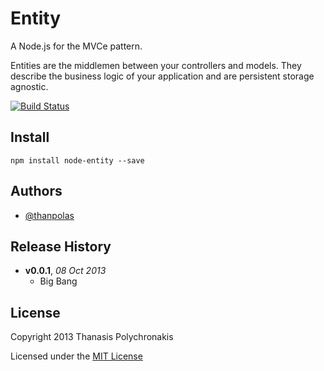 # Entity

A Node.js for the MVCe pattern.

Entities are the middlemen between your controllers and models. They describe the business logic of your application and are persistent storage agnostic.

[![Build Status](https://travis-ci.org/thanpolas/entity.png)](https://travis-ci.org/thanpolas/entity)

## Install

```shell
npm install node-entity --save
```

## Authors

* [@thanpolas][thanpolas]

## Release History

- **v0.0.1**, *08 Oct 2013*
  - Big Bang

## License

Copyright 2013 Thanasis Polychronakis

Licensed under the [MIT License](LICENSE-MIT)

[thanpolas]: https://github.com/thanpolas "Thanasis Polychronakis"
